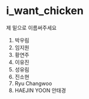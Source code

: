 # i_want_chicken

제 밑으로 이름써주세요

1. 박우림
2. 임지원
3. 황연주
4. 이유진
5. 성유림
6. 진소현
7. Ryu Changwoo
8. HAEJIN YOON
안태경